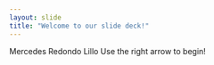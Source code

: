 ```yaml
---
layout: slide
title: "Welcome to our slide deck!"
---
```

Mercedes Redondo Lillo
Use the right arrow to begin!
